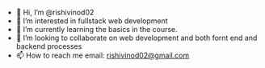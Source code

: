 - 👋 Hi, I’m @rishivinod02
- 👀 I’m interested in fullstack web development
- 🌱 I’m currently learning the basics in the course.
- 💞️ I’m looking to collaborate on web development and both fornt end and backend processes
- 📫 How to reach me email: rishivinod02@gmail.com

<!---
rishivinod02/rishivinod02 is a ✨ special ✨ repository because its `README.md` (this file) appears on your GitHub profile.
You can click the Preview link to take a look at your changes.
--->
